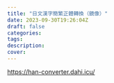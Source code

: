 ```yaml
---
title: "日文漢字簡繁正體轉換（鏡像）"
date: 2023-09-30T19:26:04Z
draft: false
categories:
tags:
description: 
cover: 
---
```


https://han-converter.dahi.icu/